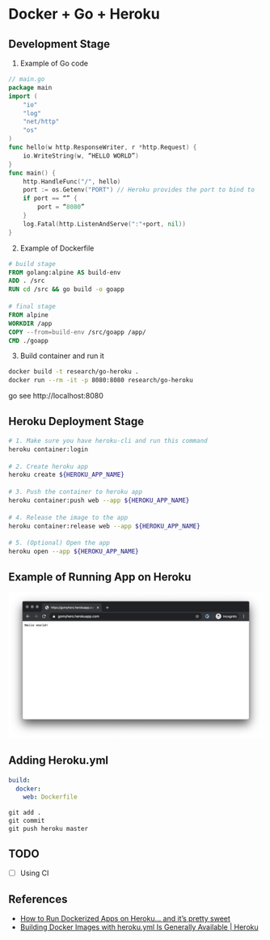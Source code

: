# Docker + Go + Heroku
## Development Stage
1. Example of Go code

```go
// main.go
package main
import (
	"io"
	"log"
	"net/http"
	"os"
)
func hello(w http.ResponseWriter, r *http.Request) {
	io.WriteString(w, “HELLO WORLD”)
}
func main() {
	http.HandleFunc("/", hello)
	port := os.Getenv("PORT") // Heroku provides the port to bind to
	if port == “” {
		port = “8080”
	}
	log.Fatal(http.ListenAndServe(":"+port, nil))
}
```

2. Example of Dockerfile
```dockerfile
# build stage
FROM golang:alpine AS build-env
ADD . /src
RUN cd /src && go build -o goapp

# final stage
FROM alpine
WORKDIR /app
COPY --from=build-env /src/goapp /app/
CMD ./goapp
```

3. Build container and run it
```bash
docker build -t research/go-heroku .
docker run --rm -it -p 8080:8080 research/go-heroku
```
go see http://localhost:8080

## Heroku Deployment Stage
```bash
# 1. Make sure you have heroku-cli and run this command 
heroku container:login

# 2. Create heroku app
heroku create ${HEROKU_APP_NAME} 

# 3. Push the container to heroku app
heroku container:push web --app ${HEROKU_APP_NAME}

# 4. Release the image to the app
heroku container:release web --app ${HEROKU_APP_NAME}	

# 5. (Optional) Open the app
heroku open --app ${HEROKU_APP_NAME}
```

## Example of Running App on Heroku
![](README/9EE2B7DF-6C07-4B5E-BD23-E7A77C0D3F64.png)

## Adding Heroku.yml
```yaml
build:
  docker:
    web: Dockerfile
```

```
git add .
git commit 
git push heroku master
```

## TODO
- [ ] Using CI

## References
- [How to Run Dockerized Apps on Heroku… and it’s pretty sweet](https://medium.com/travis-on-docker/how-to-run-dockerized-apps-on-heroku-and-its-pretty-great-76e07e610e22)
- [Building Docker Images with heroku.yml Is Generally Available | Heroku](https://blog.heroku.com/build-docker-images-heroku-yml)







